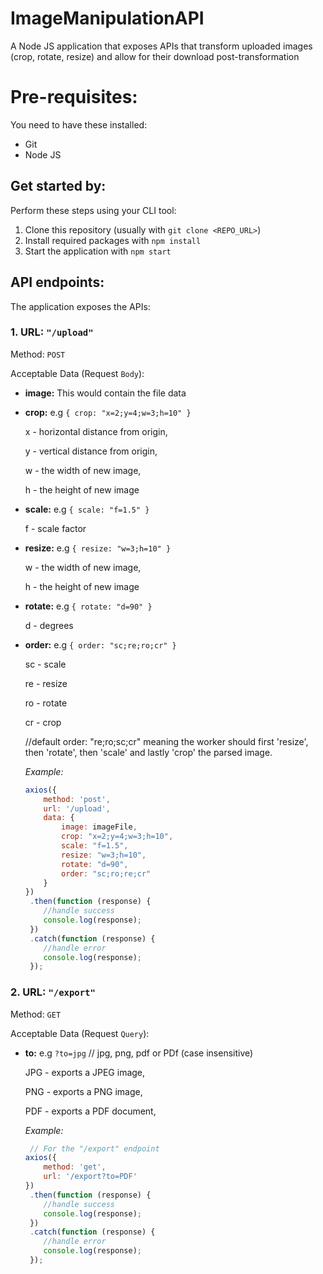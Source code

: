# ImageManipulationAPI
A Node JS application that exposes APIs that transform uploaded images (crop, rotate, resize) and allow for their download post-transformation

# Pre-requisites:
You need to have these installed:
- Git
- Node JS


## Get started by:
Perform these steps using your CLI tool:
1. Clone this repository (usually with `git clone <REPO_URL>`)
2. Install required packages with `npm install`
3. Start the application with `npm start`


## API endpoints:
The application exposes the APIs:

### 1. URL: `"/upload"`

Method: `POST`

Acceptable Data (Request `Body`):

+ **image:** This would contain the file data
+ **crop:** e.g `{ crop: "x=2;y=4;w=3;h=10" }`

    x - horizontal distance from origin,
    
    y - vertical distance from origin,
    
    w - the width of new image,
    
    h - the height of new image
    
+ **scale:** e.g `{ scale: "f=1.5" }`

    f - scale factor
    
+ **resize:** e.g `{ resize: "w=3;h=10" }`

    w - the width of new image,
    
    h - the height of new image
    
+ **rotate:** e.g `{ rotate: "d=90" }`

    d - degrees
    
+ **order:** e.g `{ order: "sc;re;ro;cr" }`

    sc - scale
    
    re - resize
    
    ro - rotate
    
    cr - crop
    
    //default order: "re;ro;sc;cr" meaning the worker should first 'resize', then 'rotate', then 'scale' and lastly 'crop' the parsed image.

    *Example:*
    ```javascript
    axios({
        method: 'post',
        url: '/upload',
        data: {
            image: imageFile,
            crop: "x=2;y=4;w=3;h=10",
            scale: "f=1.5",
            resize: "w=3;h=10",
            rotate: "d=90",
            order: "sc;ro;re;cr"
        }
    })
     .then(function (response) {
        //handle success
        console.log(response);
     })
     .catch(function (response) {
        //handle error
        console.log(response);
     });
    ```

### 2. URL: `"/export"`

Method: `GET`

Acceptable Data (Request `Query`):

+ **to:** e.g `?to=jpg`  // jpg, png, pdf or PDf (case insensitive)

    JPG - exports a JPEG image,

    PNG - exports a PNG image,

    PDF - exports a PDF document,

    *Example:*
    ```javascript
     // For the "/export" endpoint
    axios({
        method: 'get',
        url: '/export?to=PDF'
    })
     .then(function (response) {
        //handle success
        console.log(response);
     })
     .catch(function (response) {
        //handle error
        console.log(response);
     });
    ```

